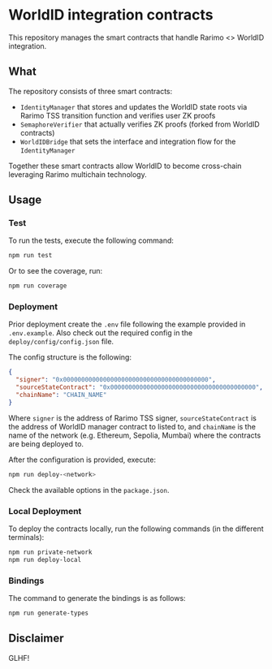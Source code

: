# WorldID integration contracts

This repository manages the smart contracts that handle Rarimo <> WorldID integration.

## What

The repository consists of three smart contracts:

- `IdentityManager` that stores and updates the WorldID state roots via Rarimo TSS transition function and verifies user ZK proofs
- `SemaphoreVerifier` that actually verifies ZK proofs (forked from WorldID contracts)
- `WorldIDBridge` that sets the interface and integration flow for the `IdentityManager`

Together these smart contracts allow WorldID to become cross-chain leveraging Rarimo multichain technology.

## Usage

### Test

To run the tests, execute the following command:

```bash
npm run test
```

Or to see the coverage, run:

```bash
npm run coverage
```

### Deployment

Prior deployment create the `.env` file following the example provided in `.env.example`. Also check out the required config in the `deploy/config/config.json` file.

The config structure is the following:

```json
{
  "signer": "0x0000000000000000000000000000000000000000",
  "sourceStateContract": "0x0000000000000000000000000000000000000000",
  "chainName": "CHAIN_NAME"
}
```

Where `signer` is the address of Rarimo TSS signer, `sourceStateContract` is the address of WorldID manager contract to listed to, and `chainName` is the name of the network (e.g. Ethereum, Sepolia, Mumbai) where the contracts are being deployed to.

After the configuration is provided, execute:

```bash
npm run deploy-<network>
```

Check the available options in the `package.json`.

### Local Deployment

To deploy the contracts locally, run the following commands (in the different terminals):

```bash
npm run private-network
npm run deploy-local
```

### Bindings

The command to generate the bindings is as follows:

```bash
npm run generate-types
```

## Disclaimer

GLHF!
